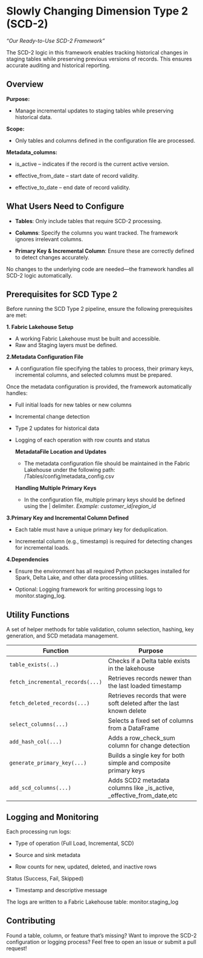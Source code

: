 # Slowly Changing Dimension Type 2 (SCD-2)
<p align="center">
  
</p>

*“Our Ready-to-Use SCD-2 Framework”*

The SCD-2 logic in this framework enables tracking historical changes in staging tables while preserving previous versions of records. This ensures accurate auditing and historical reporting.

## Overview

**Purpose:**
- Manage incremental updates to staging tables while preserving historical data.

**Scope:**
- Only tables and columns defined in the configuration file are processed.

**Metadata_columns:**

- is_active – indicates if the record is the current active version.

- effective_from_date – start date of record validity.

- effective_to_date – end date of record validity.

## What Users Need to Configure
- **Tables**: Only include tables that require SCD-2 processing.

- **Columns**: Specify the columns you want tracked. The framework ignores irrelevant columns.

- **Primary Key & Incremental Column**: Ensure these are correctly defined to detect changes accurately.

No changes to the underlying code are needed—the framework handles all SCD-2 logic automatically.

## Prerequisites for SCD Type 2
Before running the SCD Type 2 pipeline, ensure the following prerequisites are met:

**1. Fabric Lakehouse Setup** 

- A working Fabric Lakehouse must be built and accessible.
- Raw and Staging layers must be defined.

**2.Metadata Configuration File**

- A configuration file specifying the tables to process, their primary keys, incremental columns, and selected columns must be prepared.
  
Once the metadata configuration is provided, the framework automatically handles:

  - Full initial loads for new tables or new columns

  - Incremental change detection

  - Type 2 updates for historical data

  - Logging of each operation with row counts and status

    **MetadataFile Location and Updates**
    - The metadata configuration file should be maintained in the Fabric Lakehouse under the following path:
          <LakehouseName>/Tables/config/metadata_config.csv
     
    **Handling Multiple Primary Keys**
    - In the configuration file, multiple primary keys should be defined using the | delimiter.
       _Example: customer_id|region_id_

**3.Primary Key and Incremental Column Defined**

- Each table must have a unique primary key for deduplication.

- Incremental column (e.g., timestamp) is required for detecting changes for incremental loads.

**4.Dependencies**

- Ensure the environment has all required Python packages installed for Spark, Delta Lake, and other data processing utilities.

- Optional: Logging framework for writing processing logs to monitor.staging_log.


## Utility Functions
A set of helper methods for table validation, column selection, hashing, key generation, and SCD metadata management.

| Function                           | Purpose                                                              |
|--------------------------------    |-----------------------------------------------------------------------------|
| `table_exists(..)`                 | Checks if a Delta table exists in the lakehouse                      |
| `fetch_incremental_records(...)`   | Retrieves records newer than the last loaded timestamp               |
| `fetch_deleted_records(...)`       | Retrieves records that were soft deleted after the last known delete | 
| `select_columns(...)`              | Selects a fixed set of columns from a DataFrame                      |
| `add_hash_col(...)`                | Adds a row_check_sum column for change detection                     |
| `generate_primary_key(...)`        | Builds a single key for both simple and composite primary keys       |
| `add_scd_columns(...)`             | Adds SCD2 metadata columns like _is_active, _effective_from_date,etc |


## Logging and Monitoring
Each processing run logs:

- Type of operation (Full Load, Incremental, SCD)

- Source and sink metadata

- Row counts for new, updated, deleted, and inactive rows

Status (Success, Fail, Skipped)

- Timestamp and descriptive message

The logs are written to a Fabric Lakehouse table: monitor.staging_log


## Contributing

Found a table, column, or feature that’s missing? Want to improve the SCD-2 configuration or logging process? Feel free to open an issue or submit a pull request!



